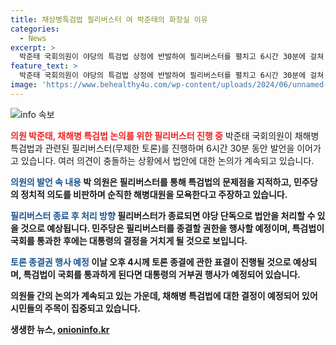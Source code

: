 ```yaml
---
title: 채상병특검법 필리버스터 여 박준태의 화장실 이유
categories:
  - News
excerpt: >
  박준태 국회의원이 야당의 특검법 상정에 반발하여 필리버스터를 펼치고 6시간 30분에 걸쳐 발언했다. 그는 특검법을 둘러싼 정치적 의도를 비판하며 민주당을 공격했고, 특검법의 통과 가능성과 대통령의 거부권 행사에 대한 전망이 제기되고 있다. 최근 국회의 상황과 야당의 행보가 이슈가 되고 있으며, 특검법 표결과 관련한 토론 종결에 대한 표결이 예상된다. 
feature_text: >
  박준태 국회의원이 야당의 특검법 상정에 반발하여 필리버스터를 펼치고 6시간 30분에 걸쳐 발언했다. 그는 특검법을 둘러싼 정치적 의도를 비판하며 민주당을 공격했고, 특검법의 통과 가능성과 대통령의 거부권 행사에 대한 전망이 제기되고 있다. 최근 국회의 상황과 야당의 행보가 이슈가 되고 있으며, 특검법 표결과 관련한 토론 종결에 대한 표결이 예상된다. 
image: 'https://www.behealthy4u.com/wp-content/uploads/2024/06/unnamed-file.png'
---
```


<p><img src="https://www.behealthy4u.com/wp-content/uploads/2024/06/unnamed-file.png" alt="info 속보" /></p>

<p><b><span style="color: #ee2323;">의원 박준태, 채해병 특검법 논의를 위한 필리버스터 진행 중</span></b>
박준태 국회의원이 채해병 특검법과 관련된 필리버스터(무제한 토론)를 진행하며 6시간 30분 동안 발언을 이어가고 있습니다.  여러 의견이 충돌하는 상황에서 법안에 대한 논의가 계속되고 있습니다. </p>

<p><b><span style="color: #1a5490;">의원의 발언 속 내용</span><b>
박 의원은 필리버스터를 통해 특검법의 문제점을 지적하고, 민주당의 정치적 의도를 비판하며 순직한 해병대원을 모욕한다고 주장하고 있습니다. </p>

<p><b><span style="color: #1a5490;">필리버스터 종료 후 처리 방향</span><b>
필리버스터가 종료되면 야당 단독으로 법안을 처리할 수 있을 것으로 예상됩니다. 민주당은 필리버스터를 종결할 권한을 행사할 예정이며, 특검법이 국회를 통과한 후에는 대통령의 결정을 거치게 될 것으로 보입니다. </p>

<p><b><span style="color: #1a5490;">토론 종결권 행사 예정</span><b>
이날 오후 4시께 토론 종결에 관한 표결이 진행될 것으로 예상되며, 특검법이 국회를 통과하게 된다면 대통령의 거부권 행사가 예정되어 있습니다. </p>

<p>의원들 간의 논의가 계속되고 있는 가운데, 채해병 특검법에 대한 결정이 예정되어 있어 시민들의 주목이 집중되고 있습니다.</p>
생생한 뉴스, <a href="https://onioninfo.kr" rel="dofollow">onioninfo.kr</a>


